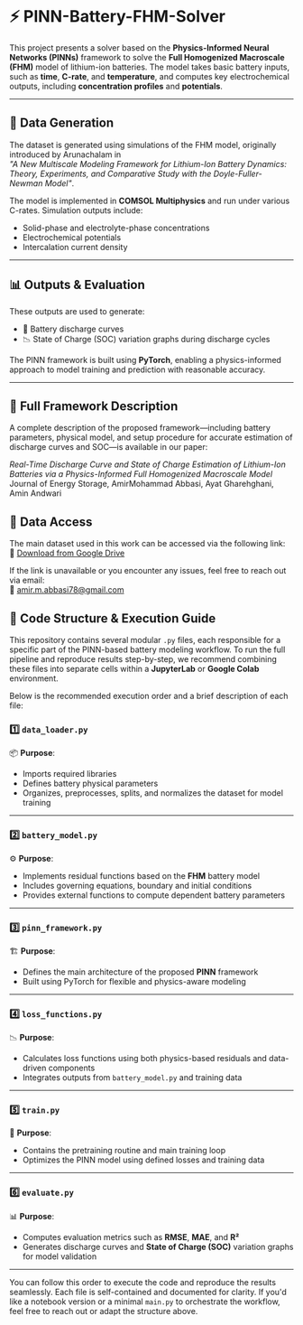 # ⚡ PINN-Battery-FHM-Solver

This project presents a solver based on the **Physics-Informed Neural Networks (PINNs)** framework to solve the **Full Homogenized Macroscale (FHM)** model of lithium-ion batteries. The model takes basic battery inputs, such as **time**, **C-rate**, and **temperature**, and computes key electrochemical outputs, including **concentration profiles** and **potentials**.

---

## 🔋 Data Generation

The dataset is generated using simulations of the FHM model, originally introduced by Arunachalam in  
_"A New Multiscale Modeling Framework for Lithium-Ion Battery Dynamics: Theory, Experiments, and Comparative Study with the Doyle-Fuller-Newman Model"_.

The model is implemented in **COMSOL Multiphysics** and run under various C-rates. Simulation outputs include:

-  Solid-phase and electrolyte-phase concentrations  
-  Electrochemical potentials  
-  Intercalation current density

---

## 📊 Outputs & Evaluation

These outputs are used to generate:

- 🔋 Battery discharge curves  
- 📉 State of Charge (SOC) variation graphs during discharge cycles

The PINN framework is built using **PyTorch**, enabling a physics-informed approach to model training and prediction with reasonable accuracy.

---

## 📄 Full Framework Description

A complete description of the proposed framework—including battery parameters, physical model, and setup procedure for accurate estimation of discharge curves and SOC—is available in our paper:

_Real-Time Discharge Curve and State of Charge Estimation of Lithium-Ion Batteries via a Physics-Informed Full Homogenized Macroscale Model_ Journal of Energy Storage, AmirMohammad Abbasi, Ayat Gharehghani, Amin Andwari

## 📂 Data Access

The main dataset used in this work can be accessed via the following link:  
🔗 [Download from Google Drive](https://drive.google.com/file/d/1UT6MDHu-fLcj3zq5KsDmT8Ih0KgCv-4w/view?usp=sharing)

If the link is unavailable or you encounter any issues, feel free to reach out via email:  
📧 amir.m.abbasi78@gmail.com

## 🧠 Code Structure & Execution Guide

This repository contains several modular `.py` files, each responsible for a specific part of the PINN-based battery modeling workflow. To run the full pipeline and reproduce results step-by-step, we recommend combining these files into separate cells within a **JupyterLab** or **Google Colab** environment.

Below is the recommended execution order and a brief description of each file:


### 1️⃣ `data_loader.py`
📦 **Purpose**:  
- Imports required libraries  
- Defines battery physical parameters  
- Organizes, preprocesses, splits, and normalizes the dataset for model training

---

### 2️⃣ `battery_model.py`
⚙️ **Purpose**:  
- Implements residual functions based on the **FHM** battery model  
- Includes governing equations, boundary and initial conditions  
- Provides external functions to compute dependent battery parameters

---

### 3️⃣ `pinn_framework.py`
🏗️ **Purpose**:  
- Defines the main architecture of the proposed **PINN** framework  
- Built using PyTorch for flexible and physics-aware modeling

---

### 4️⃣ `loss_functions.py`
📉 **Purpose**:  
- Calculates loss functions using both physics-based residuals and data-driven components  
- Integrates outputs from `battery_model.py` and training data

---

### 5️⃣ `train.py`
🎯 **Purpose**:  
- Contains the pretraining routine and main training loop  
- Optimizes the PINN model using defined losses and training data

---

### 6️⃣ `evaluate.py`
📊 **Purpose**:  
- Computes evaluation metrics such as **RMSE**, **MAE**, and **R²**  
- Generates discharge curves and **State of Charge (SOC)** variation graphs for model validation

---

You can follow this order to execute the code and reproduce the results seamlessly. Each file is self-contained and documented for clarity. If you'd like a notebook version or a minimal `main.py` to orchestrate the workflow, feel free to reach out or adapt the structure above.

